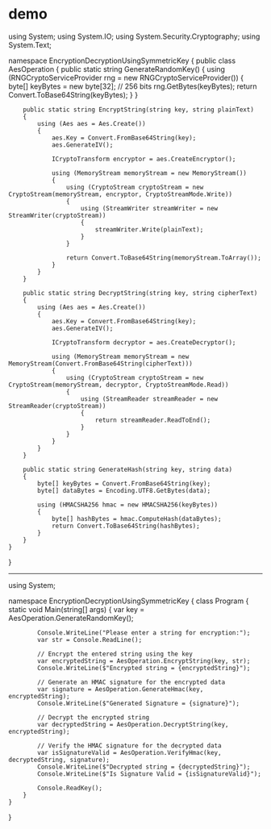 # demo

using System;
using System.IO;
using System.Security.Cryptography;
using System.Text;

namespace EncryptionDecryptionUsingSymmetricKey
{
    public class AesOperation
    {
        public static string GenerateRandomKey()
        {
            using (RNGCryptoServiceProvider rng = new RNGCryptoServiceProvider())
            {
                byte[] keyBytes = new byte[32]; // 256 bits
                rng.GetBytes(keyBytes);
                return Convert.ToBase64String(keyBytes);
            }
        }

        public static string EncryptString(string key, string plainText)
        {
            using (Aes aes = Aes.Create())
            {
                aes.Key = Convert.FromBase64String(key);
                aes.GenerateIV();

                ICryptoTransform encryptor = aes.CreateEncryptor();

                using (MemoryStream memoryStream = new MemoryStream())
                {
                    using (CryptoStream cryptoStream = new CryptoStream(memoryStream, encryptor, CryptoStreamMode.Write))
                    {
                        using (StreamWriter streamWriter = new StreamWriter(cryptoStream))
                        {
                            streamWriter.Write(plainText);
                        }
                    }

                    return Convert.ToBase64String(memoryStream.ToArray());
                }
            }
        }

        public static string DecryptString(string key, string cipherText)
        {
            using (Aes aes = Aes.Create())
            {
                aes.Key = Convert.FromBase64String(key);
                aes.GenerateIV();

                ICryptoTransform decryptor = aes.CreateDecryptor();

                using (MemoryStream memoryStream = new MemoryStream(Convert.FromBase64String(cipherText)))
                {
                    using (CryptoStream cryptoStream = new CryptoStream(memoryStream, decryptor, CryptoStreamMode.Read))
                    {
                        using (StreamReader streamReader = new StreamReader(cryptoStream))
                        {
                            return streamReader.ReadToEnd();
                        }
                    }
                }
            }
        }

        public static string GenerateHash(string key, string data)
        {
            byte[] keyBytes = Convert.FromBase64String(key);
            byte[] dataBytes = Encoding.UTF8.GetBytes(data);

            using (HMACSHA256 hmac = new HMACSHA256(keyBytes))
            {
                byte[] hashBytes = hmac.ComputeHash(dataBytes);
                return Convert.ToBase64String(hashBytes);
            }
        }
    }
}





************
using System;

namespace EncryptionDecryptionUsingSymmetricKey
{
    class Program
    {
        static void Main(string[] args)
        {
            var key = AesOperation.GenerateRandomKey();

            Console.WriteLine("Please enter a string for encryption:");
            var str = Console.ReadLine();

            // Encrypt the entered string using the key
            var encryptedString = AesOperation.EncryptString(key, str);
            Console.WriteLine($"Encrypted string = {encryptedString}");

            // Generate an HMAC signature for the encrypted data
            var signature = AesOperation.GenerateHmac(key, encryptedString);
            Console.WriteLine($"Generated Signature = {signature}");

            // Decrypt the encrypted string
            var decryptedString = AesOperation.DecryptString(key, encryptedString);

            // Verify the HMAC signature for the decrypted data
            var isSignatureValid = AesOperation.VerifyHmac(key, decryptedString, signature);
            Console.WriteLine($"Decrypted string = {decryptedString}");
            Console.WriteLine($"Is Signature Valid = {isSignatureValid}");

            Console.ReadKey();
        }
    }
}
